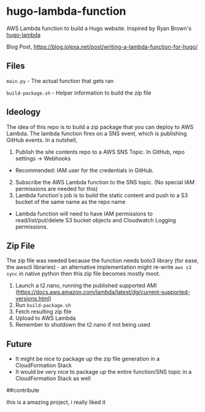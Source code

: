 # hugo-lambda-function
AWS Lambda function to build a Hugo website. Inspired by Ryan Brown's [hugo-lambda](https://github.com/ryansb/hugo-lambda)

Blog Post, https://blog.jolexa.net/post/writing-a-lambda-function-for-hugo/

## Files
`main.py` - The actual function that gets ran

`build-package.sh` - Helper information to build the zip file

## Ideology
The idea of this repo is to build a zip package that you can deploy to AWS Lambda. The lambda function fires on a SNS event, which is publishing GitHub events. In a nutshell,

1. Publish the site contents repo to a AWS SNS Topic. In GitHub, repo settings -> Webhooks
  * Recommended: IAM user for the credentials in GitHub.
2. Subscribe the AWS Lambda function to the SNS topic. (No special IAM permissions are needed for this)
3. Lambda function's job is to build the static content and push to a S3 bucket of the same name as the repo name
  * Lambda function will need to have IAM permissions to read/list/put/delete S3 bucket objects and Cloudwatch Logging permissions.
 

## Zip File
The zip file was needed because the function needs boto3 library (for ease, the awscli libraries) - an alternative implementation might re-write `aws s3 sync` in native python then this zip file becomes mostly moot.

1. Launch a t2.nano, running the published supported AMI (https://docs.aws.amazon.com/lambda/latest/dg/current-supported-versions.html)
2. Run `build-package.sh`
3. Fetch resulting zip file
4. Upload to AWS Lambda
5. Remember to shutdown the t2.nano if not being used

## Future
* It might be nice to package up the zip file generation in a CloudFormation Stack
* It would be very nice to package up the entire function/SNS topic in a CloudFormation Stack as well

##contribute

this is a amazing project, i really liked it
